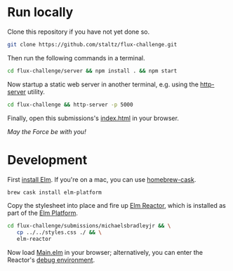 # Run locally

Clone this repository if you have not yet done so.

```bash
git clone https://github.com/staltz/flux-challenge.git
```

Then run the following commands in a terminal.

```bash
cd flux-challenge/server && npm install . && npm start
```

Now startup a static web server in another terminal, e.g. using the
[http-server](https://github.com/indexzero/http-server) utility.

```bash
cd flux-challenge && http-server -p 5000
```

Finally, open this submissions's
[index.html](http://localhost:5000/submissions/michaelsbradleyjr/index.html) in
your browser.

*May the Force be with you!*

# Development

First [install Elm](http://elm-lang.org/install). If you're on a mac, you can
use [homebrew-cask](http://caskroom.io/).

```bash
brew cask install elm-platform
```

Copy the stylesheet into place and fire up
[Elm Reactor](https://github.com/elm-lang/elm-reactor), which is installed as
part of the [Elm Platform](https://github.com/elm-lang/elm-platform).

```bash
cd flux-challenge/submissions/michaelsbradleyjr && \
   cp ../../styles.css ./ && \
   elm-reactor
```

Now load [Main.elm](http://localhost:8000/Main.elm) in your browser;
alternatively, you can enter the Reactor's
[debug environment](http://localhost:8000/Main.elm?debug).

